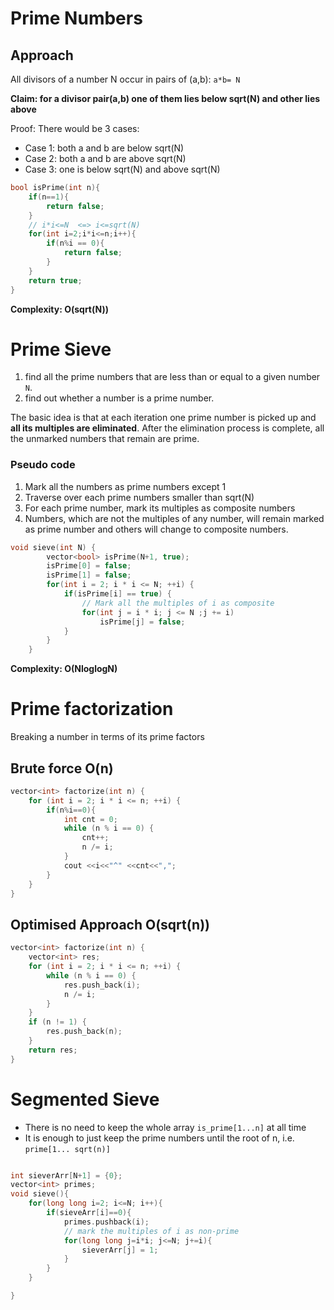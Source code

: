 # Prime Numbers
## Approach
All divisors of a number N occur in pairs of (a,b):  `a*b= N`

**Claim: for a divisor pair(a,b) one of them lies below sqrt(N) and other lies above**

Proof: There would be 3 cases:
* Case 1: both a and b are below sqrt(N)
* Case 2: both a and b are above sqrt(N)
* Case 3: one is below sqrt(N) and above sqrt(N)

```c++
bool isPrime(int n){
    if(n==1){
        return false;
    }
    // i*i<=N  <=> i<=sqrt(N)
    for(int i=2;i*i<=n;i++){
        if(n%i == 0){
            return false;
        }
    }
    return true;
}
```
**Complexity: O(sqrt(N))**

# Prime Sieve

1. find all the prime numbers that are less than or equal to a given number `N`.
2. find out whether a number is a prime number.

The basic idea is that at each iteration one prime number is picked up and **all its multiples are eliminated**. After the elimination process is complete, all the unmarked numbers that remain are prime.

### Pseudo code
1. Mark all the numbers as prime numbers except 1
2. Traverse over each prime numbers smaller than sqrt(N)
3. For each prime number, mark its multiples as composite numbers
4. Numbers, which are not the multiples of any number, will remain marked as prime number and others will change to composite numbers.

```c++
void sieve(int N) {
        vector<bool> isPrime(N+1, true);
        isPrime[0] = false;
        isPrime[1] = false;
        for(int i = 2; i * i <= N; ++i) {
            if(isPrime[i] == true) {     
                // Mark all the multiples of i as composite               
                for(int j = i * i; j <= N ;j += i)
                    isPrime[j] = false;
            }
        }
    }
```
**Complexity: O(NloglogN)**

# Prime factorization
Breaking a number in terms of its prime factors

## Brute force O(n)
```c++
vector<int> factorize(int n) {
    for (int i = 2; i * i <= n; ++i) {
        if(n%i==0){
            int cnt = 0;
            while (n % i == 0) {
                cnt++;
                n /= i; 
            }
            cout <<i<<"^" <<cnt<<",";
        }
    }
}
```
## Optimised Approach O(sqrt(n))
```c++
vector<int> factorize(int n) {
    vector<int> res;
    for (int i = 2; i * i <= n; ++i) {
        while (n % i == 0) {
            res.push_back(i);
            n /= i;
        }
    }
    if (n != 1) {
        res.push_back(n);
    }
    return res;
}
```
# Segmented Sieve
* There is no need to keep the whole array `is_prime[1...n]` at all time
* It is enough to just keep the prime numbers until the root of n, i.e. `prime[1... sqrt(n)]`
```c++

int sieverArr[N+1] = {0};
vector<int> primes;
void sieve(){
    for(long long i=2; i<=N; i++){
        if(sieveArr[i]==0){
            primes.pushback(i);
            // mark the multiples of i as non-prime
            for(long long j=i*i; j<=N; j+=i){
                sieverArr[j] = 1;
            }
        }
    }

}





```